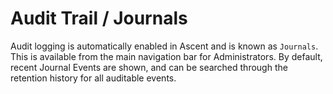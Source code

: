 # Audit Trail / Journals

Audit logging is automatically enabled in Ascent and is known as `Journals`.  This is available from the main navigation bar for Administrators.   By default, recent Journal Events are shown, and can be searched through the retention history for all auditable events.
